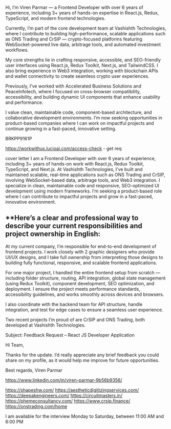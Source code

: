 Hi, I’m Viren Parmar — a Frontend Developer with over 6 years of experience, including 3+ years of hands-on expertise in React.js, Redux, TypeScript, and modern frontend technologies.

Currently, I’m part of the core development team at Vashishth Technologies, where I contribute to building high-performance, scalable applications such as ONS Trading and CrSIP — crypto-focused platforms featuring WebSocket-powered live data, arbitrage tools, and automated investment workflows.

My core strengths lie in crafting responsive, accessible, and SEO-friendly user interfaces using React.js, Redux Toolkit, Next.js, and TailwindCSS. I also bring experience in Web3 integration, working with blockchain APIs and wallet connectivity to create seamless crypto user experiences.

Previously, I’ve worked with Accelerated Business Solutions and PeaceInfotech, where I focused on cross-browser compatibility, accessibility, and building dynamic UI components that enhance usability and performance.

I value clean, maintainable code, component-based architecture, and collaborative development environments. I’m now seeking opportunities in product-based companies where I can work on impactful projects and continue growing in a fast-paced, innovative setting.

BRKPP9161P

https://workwithus.lucioai.com/access-check - get req 

cover letter 
I am a Frontend Developer with over 6 years of experience, including 3+ years of hands-on work with React.js, Redux Toolkit, TypeScript, and Next.js. At Vashishth Technologies, I’ve built and maintained scalable, real-time applications such as ONS Trading and CrSIP, involving WebSocket-based data, arbitrage tools, and Web3 integration. I specialize in clean, maintainable code and responsive, SEO-optimized UI development using modern frameworks. I’m seeking a product-based role where I can contribute to impactful projects and grow in a fast-paced, innovative environment.

## **Here’s a clear and professional way to describe your current responsibilities and project ownership in English:

At my current company, I’m responsible for end-to-end development of frontend projects. I work closely with 2 graphic designers who provide UI/UX designs, and I take full ownership from interpreting those designs to building fully functional, responsive, and scalable frontend applications.

For one major project, I handled the entire frontend setup from scratch — including folder structure, routing, API integration, global state management (using Redux Toolkit), component development, SEO optimization, and deployment. I ensure the project meets performance standards, accessibility guidelines, and works smoothly across devices and browsers.

I also coordinate with the backend team for API structure, handle integration, and test for edge cases to ensure a seamless user experience.

Two recent projects I’m proud of are CrSIP and ONS Trading, both developed at Vashishth Technologies.


Subject: Feedback Request – React JS Developer Application

Hi Team,

Thanks for the update. I’d really appreciate any brief feedback you could share on my profile, as it would help me improve for future opportunities.

Best regards,
Viren Parmar

https://www.linkedin.com/in/viren-parmar-9b56b9356/

https://shapeshw.com/
https://aestheticdigitizingservices.com/
https://deepakengineers.com/
https://circuitmasters.in/
https://phemeconsultancy.com/
https://www.crsip.finance/
https://onstrading.com/home


I am available for the interview Monday to Saturday, between 11:00 AM and 6:00 PM 
